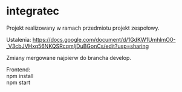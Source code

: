 # integratec

Projekt realizowany w ramach przedmiotu projekt zespołowy.

Ustalenia:
https://docs.google.com/document/d/1GdKW1UmhlmO0-_V3cbJVHxq56NKQSRcqmIjDuBGonCs/edit?usp=sharing

Zmiany mergowane najpierw do brancha develop.

Frontend:\
npm install\
npm start
